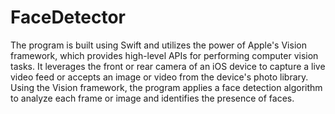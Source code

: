 # FaceDetector

The program is built using Swift and utilizes the power of Apple's Vision framework, which provides high-level APIs for performing computer vision tasks. It leverages the front or rear camera of an iOS device to capture a live video feed or accepts an image or video from the device's photo library. Using the Vision framework, the program applies a face detection algorithm to analyze each frame or image and identifies the presence of faces.


